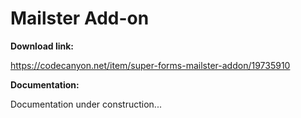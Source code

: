 # Mailster Add-on

**Download link:**

https://codecanyon.net/item/super-forms-mailster-addon/19735910


**Documentation:**

Documentation under construction...
